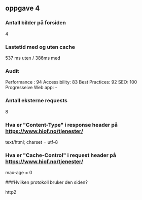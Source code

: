## oppgave 4 

### Antall bilder på forsiden

4

### Lastetid med og uten cache

537 ms uten / 386ms med

### Audit
Performance : 94
Accessibility: 83 
Best Practices: 92 
SEO: 100
Progresseive Web app: - 

### Antall eksterne requests

8

### Hva er "Content-Type" i response header på https://www.hiof.no/tjenester/ 

text/html; charset = utf-8

### Hva er "Cache-Control" i request header på https://www.hiof.no/tjenester/ 

max-age = 0

###Hvilken protokoll bruker den siden?

http2